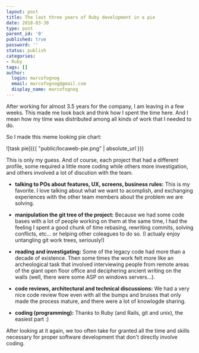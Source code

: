 ```yaml
---
layout: post
title: The last three years of Ruby development in a pie
date: 2018-03-30
type: post
parent_id: '0'
published: true
password: ''
status: publish
categories:
- Ruby
tags: []
author:
  login: marcofognog
  email: marcofognog@gmail.com
  display_name: marcofognog
---
```


After working for almost 3.5 years for the company, I am leaving in a few weeks. This made me look back and think how I spent the time here. And I mean how my time was distributed among all kinds of work that I needed to do.

So I made this meme looking pie chart:

![task pie]({{ "public/locaweb-pie.png" | absolute_url }})

This is only my guess. And of course, each project that had a different profile, some required a little more coding while others more investigation, and others involved a lot of discution with the team.

* **talking to POs about features, UX, screens, business rules:**
  This is my favorite. I love talking about what we want to acomplish, and exchanging experiences with the other team members about the problem we are solving.

* **manipulation the git tree of the project:**
  Because we had some code bases with a lot of people working on them at the same time, I had the feeling I spent a good chunk of time rebasing, rewriting commits, solving conflicts, etc... or helping other coleagues to do so. (I actualy enjoy untangling git work trees, seriously!)

* **reading and investigating:**
  Some of the legacy code had more than a decade of existence. Then some times the work felt more like an archeological task that involved interviewing people from remote areas of the giant open floor office and deciphering ancient writing on the walls (well, there were some ASP on windows servers...).

* **code reviews, architectural and technical discussions:**
  We had a very nice code review flow even with all the bumps and bruises that only made the process mature, and there were a lot of knowlogde sharing.

* **coding (programming):**
  Thanks to Ruby (and Rails, git and unix), the easiest part :)

After looking at it again, we too often take for granted all the time and skills necessary for proper software development that don't directly involve coding.